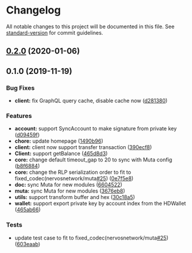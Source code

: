 # Changelog

All notable changes to this project will be documented in this file. See [standard-version](https://github.com/conventional-changelog/standard-version) for commit guidelines.

## [0.2.0](https://github.com/nervosnetwork/muta-sdk-js/compare/v0.1.0...v0.2.0) (2020-01-06)



## 0.1.0 (2019-11-19)


### Bug Fixes

* **client:** fix GraphQL query cache, disable cache now ([d281380](https://github.com/nervosnetwork/muta-sdk-js/commit/d281380))


### Features

* **account:** support SyncAccount to make signature from private key ([d09459f](https://github.com/nervosnetwork/muta-sdk-js/commit/d09459f))
* **chore:** update homepage ([1490b96](https://github.com/nervosnetwork/muta-sdk-js/commit/1490b96))
* **client:** client now support transfer transaction ([390ecf8](https://github.com/nervosnetwork/muta-sdk-js/commit/390ecf8))
* **Client:** support getBalance ([465d8d3](https://github.com/nervosnetwork/muta-sdk-js/commit/465d8d3))
* **core:** change default timeout_gap to 20 to sync with Muta config ([b8f6884](https://github.com/nervosnetwork/muta-sdk-js/commit/b8f6884))
* **core:** change the RLP serialization order to fit to fixed_codec(nervosnetwork/muta[#25](https://github.com/nervosnetwork/muta-sdk-js/issues/25)) ([0e7f5e8](https://github.com/nervosnetwork/muta-sdk-js/commit/0e7f5e8))
* **doc:** sync Muta for new modules ([6604522](https://github.com/nervosnetwork/muta-sdk-js/commit/6604522))
* **muta:** sync Muta for new modules ([3676eb8](https://github.com/nervosnetwork/muta-sdk-js/commit/3676eb8))
* **utils:** support transform buffer and hex ([30c18a5](https://github.com/nervosnetwork/muta-sdk-js/commit/30c18a5))
* **wallet:** support export private key by account index from the HDWallet ([465ab66](https://github.com/nervosnetwork/muta-sdk-js/commit/465ab66))


### Tests

* update test case to fit to fixed_codec(nervosnetwork/muta[#25](https://github.com/nervosnetwork/muta-sdk-js/issues/25)) ([603eaab](https://github.com/nervosnetwork/muta-sdk-js/commit/603eaab))
